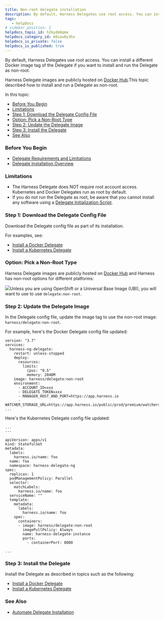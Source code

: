 ```yaml
---
title: Non-root delegate installation
description: By default, Harness Delegates use root access. You can install a different Docker image tag of the Delegate if you want to install and run the Delegate as non-root. Harness Delegate images are public…
tags: 
   - helpDocs
# sidebar_position: 2
helpdocs_topic_id: h2kydm6qme
helpdocs_category_id: m9iau0y3hv
helpdocs_is_private: false
helpdocs_is_published: true
---
```


By default, Harness Delegates use root access. You can install a different Docker image tag of the Delegate if you want to install and run the Delegate as non-root.

Harness Delegate images are publicly hosted on [Docker Hub](https://hub.docker.com/r/harness/delegate/tags).This topic described how to install and run a Delegate as non-root.

In this topic:

* [Before You Begin](https://ngdocs.harness.io/article/h2kydm6qme-non-root-delegate-installation#before_you_begin)
* [Limitations](https://ngdocs.harness.io/article/h2kydm6qme-non-root-delegate-installation#limitations)
* [Step 1: Download the Delegate Config File](https://ngdocs.harness.io/article/h2kydm6qme-non-root-delegate-installation#step_1_download_the_delegate_config_file)
* [Option: Pick a Non-Root Type](https://ngdocs.harness.io/article/h2kydm6qme-non-root-delegate-installation#option_pick_a_non_root_type)
* [Step 2: Update the Delegate Image](https://ngdocs.harness.io/article/h2kydm6qme-non-root-delegate-installation#step_2_update_the_delegate_image)
* [Step 3: Install the Delegate](https://ngdocs.harness.io/article/h2kydm6qme-non-root-delegate-installation#step_3_install_the_delegate)
* [See Also](https://ngdocs.harness.io/article/h2kydm6qme-non-root-delegate-installation#see_also)

### Before You Begin

* [Delegate Requirements and Limitations](/article/k7sbhe419w-delegate-requirements-and-limitations)
* [Delegate Installation Overview](/article/re8kk0ex4k-delegate-installation-overview)

### Limitations

* The Harness Delegate does NOT require root account access. Kubernetes and Docker Delegates run as root by default.
* If you do not run the Delegate as root, be aware that you cannot install any software using a [Delegate Initialization Script](https://ngdocs.harness.io/article/auveebqv37-common-delegate-profile-scripts).

### Step 1: Download the Delegate Config File

Download the Delegate config file as part of its installation.

For examples, see:

* [Install a Docker Delegate](/article/cya29w2b99-install-a-docker-delegate)
* [Install a Kubernetes Delegate](/article/f9bd10b3nj-install-a-kubernetes-delegate)

### Option: Pick a Non-Root Type

Harness Delegate images are publicly hosted on [Docker Hub](https://hub.docker.com/r/harness/delegate/tags) and Harness has non-root options for different platforms:

![](https://files.helpdocs.io/i5nl071jo5/articles/h2kydm6qme/1646958490103/clean-shot-2022-03-10-at-16-27-28-2-x.png)Unless you are using OpenShift or a Universal Base Image (UBI), you will want to use to use `delegate:non-root`.

### Step 2: Update the Delegate Image

In the Delegate config file, update the image tag to use the non-root image: `harness/delegate:non-root`.

For example, here's the Docker Delegate config file updated:


```
version: "3.7"  
services:  
  harness-ng-delegate:  
    restart: unless-stopped  
    deploy:  
      resources:  
        limits:  
          cpus: "0.5"  
          memory: 2048M  
    image: harness/delegate:non-root  
    environment:  
      - ACCOUNT_ID=xxx  
      - DELEGATE_TOKEN=xxx  
      - MANAGER_HOST_AND_PORT=https://app.harness.io  
      - WATCHER_STORAGE_URL=https://app.harness.io/public/prod/premium/watchers  
...
```
Here's the Kubernetes Delegate config file updated:


```
...  
---  
  
apiVersion: apps/v1  
kind: StatefulSet  
metadata:  
  labels:  
    harness.io/name: foo  
  name: foo  
  namespace: harness-delegate-ng  
spec:  
  replicas: 1  
  podManagementPolicy: Parallel  
  selector:  
    matchLabels:  
      harness.io/name: foo  
  serviceName: ""  
  template:  
    metadata:  
      labels:  
        harness.io/name: foo  
    spec:  
      containers:  
      - image: harness/delegate:non-root  
        imagePullPolicy: Always  
        name: harness-delegate-instance  
        ports:  
          - containerPort: 8080  
  
...
```
### Step 3: Install the Delegate

Install the Delegate as described in topics such as the following:

* [Install a Docker Delegate](/article/cya29w2b99-install-a-docker-delegate)
* [Install a Kubernetes Delegate](/article/f9bd10b3nj-install-a-kubernetes-delegate)

### See Also

* [Automate Delegate Installation](/article/9deaame3qz-automate-delegate-installation)


